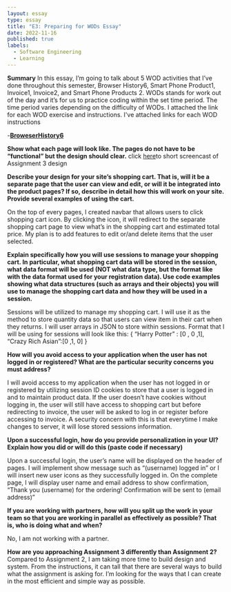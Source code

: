 ```yaml
---
layout: essay
type: essay
title: "E3: Preparing for WODs Essay"
date: 2022-11-16
published: true
labels:
  - Software Engineering
  - Learning
---
```

**Summary**
In this essay, I’m going to talk about 5 WOD activities that I’ve done throughout this semester, Browser History6, Smart Phone Product1, Invoice1, Invoice2, and Smart Phone Products 2. WODs stands for work out of the day and it’s for us to practice coding within the set time period. The time period varies depending on the difficulty of WODs. I attached the link for each WOD exercise and instructions. I've attached links for each WOD instructions

-[**BroweserHistory6**](https://dport96.github.io/ITM352/morea/040.dynamic-web-pages/experience-browserhistory6.html)


**Show what each page will look like. The pages do not have to be “functional” but the design should clear.**
click [here](https://youtu.be/YmE0wsb0mjo)to short screencast of Assignment 3 design


**Describe your design for your site’s shopping cart. That is, will it be a separate page that the user can view and edit, or will it be integrated into the product pages? If so, describe in detail how this will work on your site. Provide several examples of using the cart.**

On the top of every pages, I created navbar that allows users to click shopping cart icon. By clicking the icon, it will redirect to the separate shopping cart page to view what’s in the shopping cart and estimated total price. My plan is to add features to edit or/and delete items that the user selected. 


**Explain specifically how you will use sessions to manage your shopping cart. In particular, what shopping cart data will be stored in the session, what data format will be used (NOT what data type, but the format like with the data format used for your registration data). Use code examples showing what data structures (such as arrays and their objects) you will use to manage the shopping cart data and how they will be used in a session.**

Sessions will be utilized to manage my shopping cart. I will use it as the method to store quantity data so that users can view item in their cart when they returns. I will user arrays in JSON to store within sessions. Format that I will be using for sessions will look like this: {  “Harry Potter” : [0 , 0 ,1],  “Crazy Rich Asian”:[0 ,1, 0] }

**How will you avoid access to your application when the user has not logged in or registered? What are the particular security concerns you must address?**

I will avoid access to my application when the user has not logged in or registered by utilizing session ID cookies to store that a user is logged in and to maintain product data. If the user doesn’t have cookies without logging in, the user will still have access to shopping cart but before redirecting to invoice, the user will be asked to log in or register before accessing to invoice. A security concern with this is that everytime I make changes to server, it will lose stored sessions information.  

**Upon a successful login, how do you provide personalization in your UI? Explain how you did or will do this (paste code if necessary)**

Upon a successful login, the user’s name will be displayed on the header of pages. I will implement show message such as “(username) logged in” or I will insert new user icons as they successfully logged in. On the complete page, I will display user name and email address to show confirmation, “Thank you (username) for the ordering! Confirmation will be sent to (email address)” 

**If you are working with partners, how will you split up the work in your team so that you are working in parallel as effectively as possible? That is, who is doing what and when?**

No, I am not working with a partner. 

**How are you approaching Assignment 3 differently than Assignment 2?**
Compared to Assignment 2, I am taking more time to build design and system. From the instructions, it can tall that there are several ways to build what the assignment is asking for. I’m looking for the ways that I can create in the most efficient and simple way as possible. 
